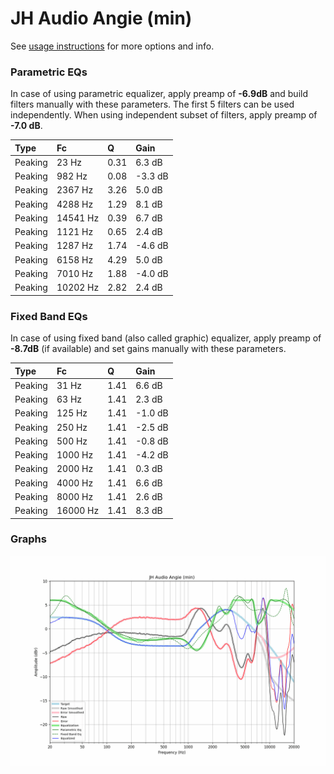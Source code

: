 # JH Audio Angie (min)
See [usage instructions](https://github.com/jaakkopasanen/AutoEq#usage) for more options and info.

### Parametric EQs
In case of using parametric equalizer, apply preamp of **-6.9dB** and build filters manually
with these parameters. The first 5 filters can be used independently.
When using independent subset of filters, apply preamp of **-7.0 dB**.

| Type    | Fc       |    Q | Gain    |
|:--------|:---------|:-----|:--------|
| Peaking | 23 Hz    | 0.31 | 6.3 dB  |
| Peaking | 982 Hz   | 0.08 | -3.3 dB |
| Peaking | 2367 Hz  | 3.26 | 5.0 dB  |
| Peaking | 4288 Hz  | 1.29 | 8.1 dB  |
| Peaking | 14541 Hz | 0.39 | 6.7 dB  |
| Peaking | 1121 Hz  | 0.65 | 2.4 dB  |
| Peaking | 1287 Hz  | 1.74 | -4.6 dB |
| Peaking | 6158 Hz  | 4.29 | 5.0 dB  |
| Peaking | 7010 Hz  | 1.88 | -4.0 dB |
| Peaking | 10202 Hz | 2.82 | 2.4 dB  |

### Fixed Band EQs
In case of using fixed band (also called graphic) equalizer, apply preamp of **-8.7dB**
(if available) and set gains manually with these parameters.

| Type    | Fc       |    Q | Gain    |
|:--------|:---------|:-----|:--------|
| Peaking | 31 Hz    | 1.41 | 6.6 dB  |
| Peaking | 63 Hz    | 1.41 | 2.3 dB  |
| Peaking | 125 Hz   | 1.41 | -1.0 dB |
| Peaking | 250 Hz   | 1.41 | -2.5 dB |
| Peaking | 500 Hz   | 1.41 | -0.8 dB |
| Peaking | 1000 Hz  | 1.41 | -4.2 dB |
| Peaking | 2000 Hz  | 1.41 | 0.3 dB  |
| Peaking | 4000 Hz  | 1.41 | 6.6 dB  |
| Peaking | 8000 Hz  | 1.41 | 2.6 dB  |
| Peaking | 16000 Hz | 1.41 | 8.3 dB  |

### Graphs
![](./JH%20Audio%20Angie%20(min).png)